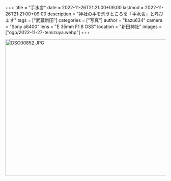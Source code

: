 +++
title = "手水舎"
date = 2022-11-26T21:21:00+09:00
lastmod = 2022-11-26T21:21:00+09:00
description = "神社の手を洗うところを「手水舎」と呼びます"
tags = ["武蔵新田"]
categories = ["写真"]
author = "kazu634"
camera = "Sony a6400"
lens = "E 35mm F1.8 OSS"
location = "新田神社"
images = ["ogp/2022-11-27-temizuya.webp"]
+++

<a data-flickr-embed="true" href="https://www.flickr.com/photos/42332031@N02/52524592196/in/dateposted/" title="DSC00852.JPG"><img src="https://live.staticflickr.com/65535/52524592196_8f3f47763a_z.jpg" width="640" height="427" alt="DSC00852.JPG"></a><script async src="//embedr.flickr.com/assets/client-code.js" charset="utf-8"></script>
